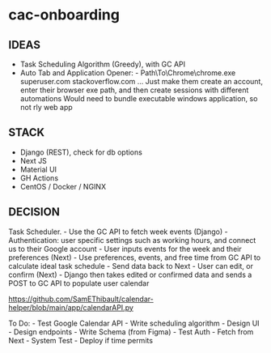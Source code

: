 # cac-onboarding

## IDEAS
- Task Scheduling Algorithm (Greedy), with GC API
- Auto Tab and Application Opener: - Path\To\Chrome\chrome.exe superuser.com stackoverflow.com ...
	Just make them create an account, enter their browser exe path, and then create sessions with different automations
	Would need to bundle executable windows application, so not rly web app

## STACK
- Django (REST), check for db options
- Next JS
- Material UI
- GH Actions
- CentOS / Docker / NGINX

## DECISION
Task Scheduler.
	- Use the GC API to fetch week events (Django)
	- Authentication: user specific settings such as working hours, and connect us to their Google account
	- User inputs events for the week and their preferences (Next)
	- Use preferences, events, and free time from GC API to calculate ideal task schedule
	- Send data back to Next
	- User can edit, or confirm (Next)
	- Django then takes edited or confirmed data and sends a POST to GC API to populate user calendar

https://github.com/SamEThibault/calendar-helper/blob/main/app/calendarAPI.py


To Do:
	- Test Google Calendar API
	- Write scheduling algorithm
	- Design UI
	- Design endpoints
	- Write Schema (from Figma)
	- Test Auth
	- Fetch from Next
	- System Test
	- Deploy if time permits


